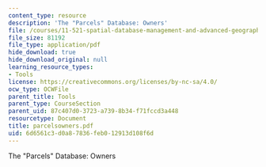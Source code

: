 ```yaml
---
content_type: resource
description: 'The "Parcels" Database: Owners'
file: /courses/11-521-spatial-database-management-and-advanced-geographic-information-systems-spring-2003/6d6561c3d0a87836feb012913d108f6d_parcelsowners.pdf
file_size: 81192
file_type: application/pdf
hide_download: true
hide_download_original: null
learning_resource_types:
- Tools
license: https://creativecommons.org/licenses/by-nc-sa/4.0/
ocw_type: OCWFile
parent_title: Tools
parent_type: CourseSection
parent_uid: 87c407d0-3723-a739-8b34-f71fccd3a448
resourcetype: Document
title: parcelsowners.pdf
uid: 6d6561c3-d0a8-7836-feb0-12913d108f6d
---
```

The "Parcels" Database: Owners